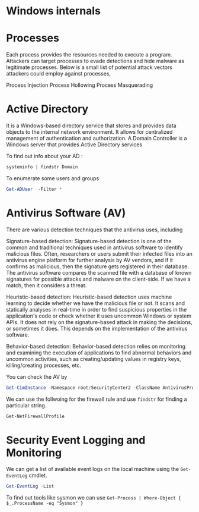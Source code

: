 # Windows internals
# Processes
Each process provides the resources needed to execute a program.
Attackers can target processes to evade detections and hide malware as legitimate processes. Below is a small list of potential attack vectors attackers could employ against processes,

Process Injection 
Process Hollowing 
Process Masquerading 


# Active Directory

It is a Windows-based directory service that stores and provides data objects to the internal network environment. It allows for centralized management of authentication and authorization. 
A Domain Controller is a Windows server that provides Active Directory services 

To find out info about your AD :

```powershell
systeminfo | findstr Domain
```

To enumerate some users and groups
```ps1
Get-ADUser  -Filter *
```

# Antivirus Software (AV)

There are various detection techniques that the antivirus uses, including

Signature-based detection: Signature-based detection is one of the common and traditional techniques used in antivirus software to identify malicious files. Often, researchers or users submit their infected files into an antivirus engine platform for further analysis by AV vendors, and if it confirms as malicious, then the signature gets registered in their database. The antivirus software compares the scanned file with a database of known signatures for possible attacks and malware on the client-side. If we have a match, then it considers a threat.

Heuristic-based detection: Heuristic-based detection uses machine learning to decide whether we have the malicious file or not. It scans and statically analyses in real-time in order to find suspicious properties in the application's code or check whether it uses uncommon Windows or system APIs. It does not rely on the signature-based attack in making the decisions, or sometimes it does. This depends on the implementation of the antivirus software.

Behavior-based detection: Behavior-based detection relies on monitoring and examining the execution of applications to find abnormal behaviors and uncommon activities, such as creating/updating values in registry keys, killing/creating processes, etc.


You can check the AV by

```ps1
Get-CimInstance -Namespace root/SecurityCenter2 -ClassName AntivirusProduct
```

We can use the follwoing for the firewall rule and use ```findstr``` for finding a particular string.

```ps1
Get-NetFirewallProfile
```

# Security Event Logging and Monitoring

We can get a list of available event logs on the local machine using the `Get-EventLog` cmdlet.
```ps1
Get-EventLog -List
```

To find out tools like sysmon we can use `Get-Process | Where-Object { $_.ProcessName -eq "Sysmon" }`



















